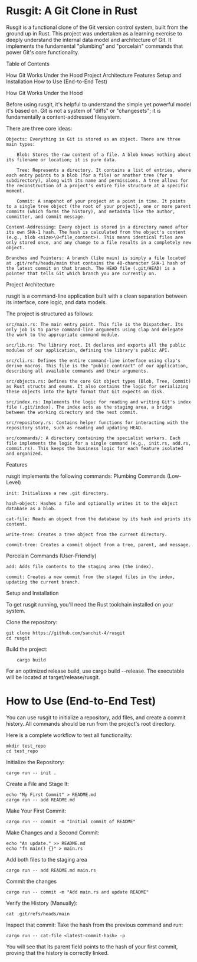 # Rusgit: A Git Clone in Rust

Rusgit is a functional clone of the Git version control system, built from the ground up in Rust. This project was undertaken as a learning exercise to deeply understand the internal data model and architecture of Git. It implements the fundamental "plumbing" and "porcelain" commands that power Git's core functionality.

Table of Contents

How Git Works Under the Hood
Project Architecture
Features
Setup and Installation
How to Use (End-to-End Test)

How Git Works Under the Hood

Before using rusgit, it's helpful to understand the simple yet powerful model it's based on. Git is not a system of "diffs" or "changesets"; it is fundamentally a content-addressed filesystem.

There are three core ideas:

    Objects: Everything in Git is stored as an object. There are three main types:

        Blob: Stores the raw content of a file. A blob knows nothing about its filename or location; it is pure data.

        Tree: Represents a directory. It contains a list of entries, where each entry points to a blob (for a file) or another tree (for a subdirectory), along with its name and permissions. A tree allows for the reconstruction of a project's entire file structure at a specific moment.

        Commit: A snapshot of your project at a point in time. It points to a single tree object (the root of your project), one or more parent commits (which forms the history), and metadata like the author, committer, and commit message.

    Content-Addressing: Every object is stored in a directory named after its own SHA-1 hash. The hash is calculated from the object's content (e.g., blob <size>\0<file_content>). This means identical files are only stored once, and any change to a file results in a completely new object.

    Branches and Pointers: A branch (like main) is simply a file located at .git/refs/heads/main that contains the 40-character SHA-1 hash of the latest commit on that branch. The HEAD file (.git/HEAD) is a pointer that tells Git which branch you are currently on.

Project Architecture

rusgit is a command-line application built with a clean separation between its interface, core logic, and data models.

The project is structured as follows:

    src/main.rs: The main entry point. This file is the Dispatcher. Its only job is to parse command-line arguments using clap and delegate the work to the appropriate command module.

    src/lib.rs: The library root. It declares and exports all the public modules of our application, defining the library's public API.

    src/cli.rs: Defines the entire command-line interface using clap's derive macros. This file is the "public contract" of our application, describing all available commands and their arguments.

    src/objects.rs: Defines the core Git object types (Blob, Tree, Commit) as Rust structs and enums. It also contains the logic for serializing these objects into the byte format that Git expects on disk.

    src/index.rs: Implements the logic for reading and writing Git's index file (.git/index). The index acts as the staging area, a bridge between the working directory and the next commit.

    src/repository.rs: Contains helper functions for interacting with the repository state, such as reading and updating HEAD.

    src/commands/: A directory containing the specialist workers. Each file implements the logic for a single command (e.g., init.rs, add.rs, commit.rs). This keeps the business logic for each feature isolated and organized.

Features

rusgit implements the following commands:
Plumbing Commands (Low-Level)

    init: Initializes a new .git directory.

    hash-object: Hashes a file and optionally writes it to the object database as a blob.

    cat-file: Reads an object from the database by its hash and prints its content.

    write-tree: Creates a tree object from the current directory.

    commit-tree: Creates a commit object from a tree, parent, and message.

Porcelain Commands (User-Friendly)

    add: Adds file contents to the staging area (the index).

    commit: Creates a new commit from the staged files in the index, updating the current branch.

Setup and Installation

To get rusgit running, you'll need the Rust toolchain installed on your system.

Clone the repository:
```
git clone https://github.com/sanchit-4/rusgit
cd rusgit
```
  

Build the project:
```
    cargo build
```
      

For an optimized release build, use cargo build --release. The executable will be located at target/release/rusgit.

# How to Use (End-to-End Test)

You can use rusgit to initialize a repository, add files, and create a commit history. All commands should be run from the project's root directory.

Here is a complete workflow to test all functionality:

```
mkdir test_repo
cd test_repo
```
  

Initialize the Repository:
```
cargo run -- init .
```
  

Create a File and Stage It:
``` 
echo "My First Commit" > README.md
cargo run -- add README.md
```
  

Make Your First Commit:
```   
cargo run -- commit -m "Initial commit of README"
```
  

Make Changes and a Second Commit:
```
echo "An update." >> README.md
echo "fn main() {}" > main.rs
```

Add both files to the staging area
```
cargo run -- add README.md main.rs
```
Commit the changes
```
cargo run -- commit -m "Add main.rs and update README"
```
  

Verify the History (Manually):
``` 
cat .git/refs/heads/main
```
  

Inspect that commit:
Take the hash from the previous command and run:
```
cargo run -- cat-file <latest-commit-hash> -p
```
  

You will see that its parent field points to the hash of your first commit, proving that the history is correctly linked.

